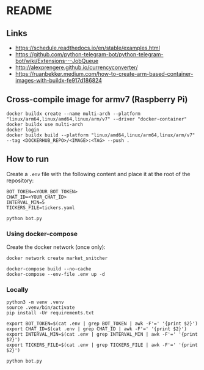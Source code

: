 # README

## Links

* https://schedule.readthedocs.io/en/stable/examples.html
* https://github.com/python-telegram-bot/python-telegram-bot/wiki/Extensions---JobQueue
* http://alexprengere.github.io/currencyconverter/
* https://ruanbekker.medium.com/how-to-create-arm-based-container-images-with-buildx-fe917d186824


## Cross-compile image for armv7 (Raspberry Pi)

```
docker buildx create --name multi-arch --platform "linux/arm64,linux/amd64,linux/arm/v7" --driver "docker-container"
docker buildx use multi-arch
docker login
docker buildx build --platform "linux/amd64,linux/arm64,linux/arm/v7" --tag <DOCKERHUB_REPO>/<IMAGE>:<TAG> --push .
```

## How to run

Create a ``.env`` file with the following content and place it at the root of the repository:

```
BOT_TOKEN=<YOUR_BOT_TOKEN>
CHAT_ID=<YOUR_CHAT_ID>
INTERVAL_MIN=5
TICKERS_FILE=tickers.yaml
```

```
python bot.py
```

### Using docker-compose

Create the docker network (once only):

```
docker network create market_snitcher
```

```
docker-compose build --no-cache
docker-compose --env-file .env up -d
```

### Locally

```
python3 -m venv .venv
source .venv/bin/activate
pip install -Ur requirements.txt
```

```
export BOT_TOKEN=$(cat .env | grep BOT_TOKEN | awk -F'=' '{print $2}')
export CHAT_ID=$(cat .env | grep CHAT_ID | awk -F'=' '{print $2}')
export INTERVAL_MIN=$(cat .env | grep INTERVAL_MIN | awk -F'=' '{print $2}')
export TICKERS_FILE=$(cat .env | grep TICKERS_FILE | awk -F'=' '{print $2}')
```

```
python bot.py
```